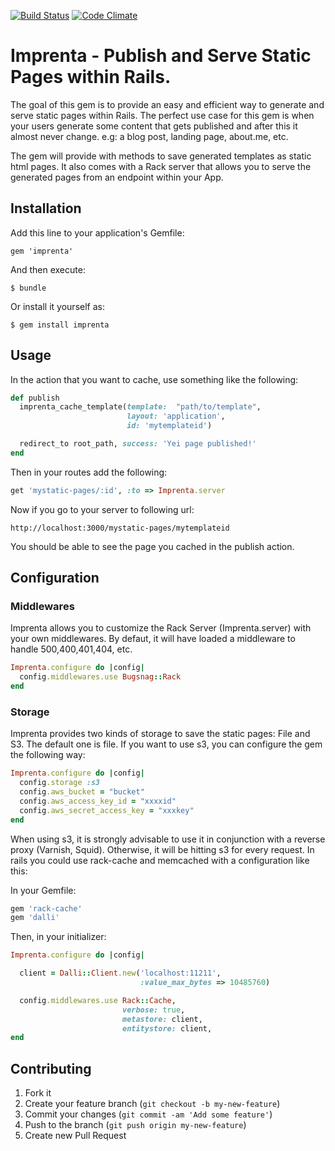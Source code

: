 [![Build Status](https://api.travis-ci.org/skyscrpr/imprenta.png?branch=master)](http://travis-ci.org/skyscrpr/imprenta)
[![Code Climate](https://codeclimate.com/repos/5272d3faf3ea004b9c013f64/badges/53c51fa28cabe58bf214/gpa.png)](https://codeclimate.com/repos/5272d3faf3ea004b9c013f64/feed)

# Imprenta - Publish and Serve Static Pages within Rails.

The goal of this gem is to provide an easy and efficient way to generate and serve
static pages within Rails. The perfect use case for this gem is when your users
generate some content that gets published and after this it almost never change. e.g: a blog post,
landing page, about.me, etc.

The gem will provide with methods to save generated templates as static html pages.
It also comes with a Rack server that allows you to serve the generated pages from
an endpoint within your App.

## Installation

Add this line to your application's Gemfile:

    gem 'imprenta'

And then execute:

    $ bundle

Or install it yourself as:

    $ gem install imprenta

## Usage

In the action that you want to cache, use something like the following:

```ruby
def publish
  imprenta_cache_template(template:  "path/to/template",
                          layout: 'application',
                          id: 'mytemplateid')

  redirect_to root_path, success: 'Yei page published!'
end
```

Then in your routes add the following:

```ruby
get 'mystatic-pages/:id', :to => Imprenta.server
```

Now if you go to your server to following url:
```code
http://localhost:3000/mystatic-pages/mytemplateid
```

You should be able to see the page you cached in the publish action. 
## Configuration

### Middlewares

Imprenta allows you to customize the Rack Server (Imprenta.server) with your own middlewares. By defaut, it
will have loaded a middleware to handle 500,400,401,404, etc.

```ruby
Imprenta.configure do |config|
  config.middlewares.use Bugsnag::Rack
end
```

### Storage

Imprenta provides two kinds of storage to save the static pages: File and S3. The default one is file.
If you want to use s3, you can configure the gem the following way:


```ruby
Imprenta.configure do |config|
  config.storage :s3
  config.aws_bucket = "bucket"
  config.aws_access_key_id = "xxxxid"
  config.aws_secret_access_key = "xxxkey"
end
```

When using s3, it is strongly advisable to use it in conjunction with a reverse proxy (Varnish, Squid). 
Otherwise, it will be hitting s3 for every request. In rails you could use rack-cache and memcached with
a configuration like this: 

In your Gemfile:

```ruby
gem 'rack-cache'
gem 'dalli'
```

Then, in your initializer: 

```ruby
Imprenta.configure do |config|

  client = Dalli::Client.new('localhost:11211',
                             :value_max_bytes => 10485760)

  config.middlewares.use Rack::Cache,
                         verbose: true,
                         metastore: client, 
                         entitystore: client,
end
```


## Contributing

1. Fork it
2. Create your feature branch (`git checkout -b my-new-feature`)
3. Commit your changes (`git commit -am 'Add some feature'`)
4. Push to the branch (`git push origin my-new-feature`)
5. Create new Pull Request
